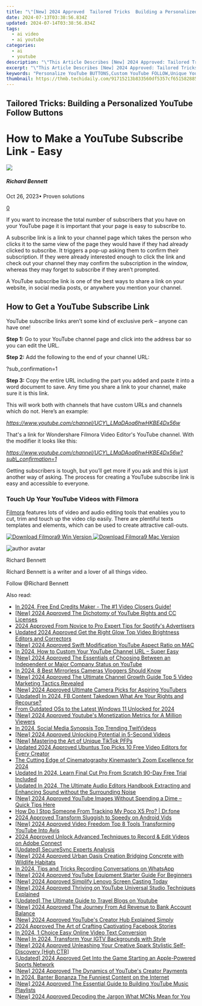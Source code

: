 ```yaml
---
title: "\"[New] 2024 Approved  Tailored Tricks  Building a Personalized YouTube Follow Buttons\""
date: 2024-07-13T03:38:56.834Z
updated: 2024-07-14T03:38:56.834Z
tags:
  - ai video
  - ai youtube
categories:
  - ai
  - youtube
description: "\"This Article Describes [New] 2024 Approved: Tailored Tricks: Building a Personalized YouTube Follow Buttons\""
excerpt: "\"This Article Describes [New] 2024 Approved: Tailored Tricks: Building a Personalized YouTube Follow Buttons\""
keywords: "Personalize YouTube BUTTONS,Custom YouTube FOLLOW,Unique YouTube SIGNUP,Tailored YouTube PURSE,Bespoke YouTube JOIN,Individual YouTube CLICK,Fashioned YouTube TOGGLE"
thumbnail: https://thmb.techidaily.com/91715213b833560df5357cf6515828851bc7618f2025585b01b64f73f1ad8f14.jpg
---
```


## Tailored Tricks: Building a Personalized YouTube Follow Buttons

# How to Make a YouTube Subscribe Link - Easy

![](https://images.wondershare.com/filmora/article-images/richard-bennett.jpg)

##### Richard Bennett

 Oct 26, 2023• Proven solutions

[0](#commentsBoxSeoTemplate)

If you want to increase the total number of subscribers that you have on your YouTube page it is important that your page is easy to subscribe to.

A subscribe link is a link to your channel page which takes the person who clicks it to the same view of the page they would have if they had already clicked to subscribe. It triggers a pop-up asking them to confirm their subscription. If they were already interested enough to click the link and check out your channel they may confirm the subscription in the window, whereas they may forget to subscribe if they aren’t prompted.

A YouTube subscribe link is one of the best ways to share a link on your website, in social media posts, or anywhere you mention your channel.

## How to Get a YouTube Subscribe Link

YouTube subscribe links aren’t some kind of exclusive perk – anyone can have one!

**Step 1:** Go to your YouTube channel page and click into the address bar so you can edit the URL.

**Step 2:** Add the following to the end of your channel URL:

?sub\_confirmation=1

**Step 3:** Copy the entire URL including the part you added and paste it into a word document to save. Any time you share a link to your channel, make sure it is this link.

This will work both with channels that have custom URLs and channels which do not. Here’s an example:

_<https://www.youtube.com/channel/UCY\_LMaDAoa6hwHKBE4Dx56w>_

That's a link for Wondershare Filmora Video Editor's YouTube channel. With the modifier it looks like this:

_<https://www.youtube.com/channel/UCY\_LMaDAoa6hwHKBE4Dx56w?sub\_confirmation=1>_

Getting subscribers is tough, but you’ll get more if you ask and this is just another way of asking. The process for creating a YouTube subscribe link is easy and accessible to everyone.

### Touch Up Your YouTube Videos with Filmora

[Filmora](https://tools.techidaily.com/wondershare/filmora/download/) features lots of video and audio editing tools that enables you to cut, trim and touch up the video clip easily. There are plentiful texts templates and elements, which can be used to create attractive call-outs.

[![Download Filmora9 Win Version](https://images.wondershare.com/filmora/guide/download-btn-win.jpg) ](https://tools.techidaily.com/wondershare/filmora/download/) [![Download Filmora9 Mac Version](https://images.wondershare.com/filmora/guide/download-btn-mac.jpg) ](https://tools.techidaily.com/wondershare/filmora/download/)

![author avatar](https://images.wondershare.com/filmora/article-images/richard-bennett.jpg)

Richard Bennett

Richard Bennett is a writer and a lover of all things video.

Follow @Richard Bennett


<ins class="adsbygoogle"
     style="display:block"
     data-ad-format="autorelaxed"
     data-ad-client="ca-pub-7571918770474297"
     data-ad-slot="1223367746"></ins>



<ins class="adsbygoogle"
     style="display:block"
     data-ad-client="ca-pub-7571918770474297"
     data-ad-slot="8358498916"
     data-ad-format="auto"
     data-full-width-responsive="true"></ins>

<span class="atpl-alsoreadstyle">Also read:</span>
<div><ul>
<li><a href="https://youtube-data.techidaily.com/05681873-in-2024-free-end-credits-maker-the-1-video-closers-guide/"><u>In 2024, Free End Credits Maker - The #1 Video Closers Guide!</u></a></li>
<li><a href="https://youtube-data.techidaily.com/024-approved-the-dichotomy-of-youtube-rights-and-cc-licenses/"><u>[New] 2024 Approved  The Dichotomy of YouTube Rights and CC Licenses</u></a></li>
<li><a href="https://some-knowledge.techidaily.com/2024-approved-from-novice-to-pro-expert-tips-for-spotifys-advertisers/"><u>2024 Approved  From Novice to Pro  Expert Tips for Spotify's Advertisers</u></a></li>
<li><a href="https://ai-video-apps.techidaily.com/updated-2024-approved-get-the-right-glow-top-video-brightness-editors-and-correctors/"><u>Updated 2024 Approved Get the Right Glow Top Video Brightness Editors and Correctors</u></a></li>
<li><a href="https://youtube-data.techidaily.com/024-approved-swift-modification-youtube-aspect-ratio-on-mac/"><u>[New] 2024 Approved  Swift Modification  YouTube Aspect Ratio on MAC</u></a></li>
<li><a href="https://youtube-data.techidaily.com/20347499-in-2024-how-to-custom-your-youtube-channel-url-super-easy/"><u>In 2024, How to Custom Your YouTube Channel URL – Super Easy</u></a></li>
<li><a href="https://youtube-data.techidaily.com/024-approved-the-essentials-of-choosing-between-an-independent-or-major-company-status-on-youtube/"><u>[New] 2024 Approved  The Essentials of Choosing Between an Independent or Major Company Status on YouTube</u></a></li>
<li><a href="https://youtube-data.techidaily.com/24-8-best-mirrorless-cameras-vloggers-should-know/"><u>In 2024, 8 Best Mirrorless Cameras Vloggers Should Know</u></a></li>
<li><a href="https://youtube-data.techidaily.com/024-approved-the-ultimate-channel-growth-guide-top-5-video-marketing-tactics-revealed/"><u>[New] 2024 Approved  The Ultimate Channel Growth Guide  Top 5 Video Marketing Tactics Revealed</u></a></li>
<li><a href="https://youtube-data.techidaily.com/024-approved-ultimate-camera-picks-for-aspiring-youtubers/"><u>[New] 2024 Approved  Ultimate Camera Picks for Aspiring YouTubers</u></a></li>
<li><a href="https://facebook-video-content.techidaily.com/updated-in-2024-fb-content-takedown-what-are-your-rights-and-recourse/"><u>[Updated] In 2024, FB Content Takedown  What Are Your Rights and Recourse?</u></a></li>
<li><a href="https://some-knowledge.techidaily.com/from-outdated-oss-to-the-latest-windows-11-unlocked-for-2024/"><u>From Outdated OSs to the Latest  Windows 11 Unlocked for 2024</u></a></li>
<li><a href="https://youtube-data.techidaily.com/024-approved-youtubes-monetization-metrics-for-a-million-viewers/"><u>[New] 2024 Approved  Youtube's Monetization Metrics for A Million Viewers</u></a></li>
<li><a href="https://twitter-videos.techidaily.com/in-2024-social-media-synopsis-top-trending-twitvideos/"><u>In 2024, Social Media Synopsis  Top Trending TwitVideos</u></a></li>
<li><a href="https://youtube-data.techidaily.com/024-approved-unlocking-potential-in-5-second-videos/"><u>[New] 2024 Approved  Unlocking Potential in 5-Second Videos</u></a></li>
<li><a href="https://tiktok-video-recordings.techidaily.com/new-mastering-the-art-of-unique-tiktok-pfps/"><u>[New] Mastering the Art of Unique TikTok PFPs</u></a></li>
<li><a href="https://ai-video-apps.techidaily.com/updated-2024-approved-ubuntus-top-picks-10-free-video-editors-for-every-creator/"><u>Updated 2024 Approved Ubuntus Top Picks 10 Free Video Editors for Every Creator</u></a></li>
<li><a href="https://some-approaches.techidaily.com/the-cutting-edge-of-cinematography-kinemasters-zoom-excellence-for-2024/"><u>The Cutting Edge of Cinematography  Kinemaster’s Zoom Excellence for 2024</u></a></li>
<li><a href="https://video-ai-editor.techidaily.com/updated-in-2024-learn-final-cut-pro-from-scratch-90-day-free-trial-included/"><u>Updated In 2024, Learn Final Cut Pro From Scratch 90-Day Free Trial Included</u></a></li>
<li><a href="https://audio-editing.techidaily.com/updated-in-2024-the-ultimate-audio-editors-handbook-extracting-and-enhancing-sound-without-the-surrounding-noise/"><u>Updated In 2024, The Ultimate Audio Editors Handbook Extracting and Enhancing Sound without the Surrounding Noise</u></a></li>
<li><a href="https://youtube-data.techidaily.com/024-approved-youtube-images-without-spending-a-dime-quick-tips-here/"><u>[New] 2024 Approved  YouTube Images Without Spending a Dime – Quick Tips Here</u></a></li>
<li><a href="https://android-location-track.techidaily.com/how-do-i-stop-someone-from-tracking-my-poco-x5-pro-drfone-by-drfone-virtual-android/"><u>How Do I Stop Someone From Tracking My Poco X5 Pro? | Dr.fone</u></a></li>
<li><a href="https://some-approaches.techidaily.com/2024-approved-transform-sluggish-to-speedy-on-android-vids/"><u>2024 Approved  Transform Sluggish to Speedy on Android Vids</u></a></li>
<li><a href="https://youtube-data.techidaily.com/024-approved-video-freedom-top-8-tools-transforming-youtube-into-avis/"><u>[New] 2024 Approved  Video Freedom  Top 8 Tools Transforming YouTube Into Avis</u></a></li>
<li><a href="https://screen-video-capture.techidaily.com/2024-approved-unlock-advanced-techniques-to-record-and-edit-videos-on-adobe-connect/"><u>2024 Approved  Unlock Advanced Techniques to Record & Edit Videos on Adobe Connect</u></a></li>
<li><a href="https://remote-screen-capture.techidaily.com/updated-securesync-experts-analysis/"><u>[Updated] SecureSync Experts Analysis</u></a></li>
<li><a href="https://youtube-data.techidaily.com/024-approved-urban-oasis-creation-bridging-concrete-with-wildlife-habitats/"><u>[New] 2024 Approved  Urban Oasis Creation  Bridging Concrete with Wildlife Habitats</u></a></li>
<li><a href="https://screen-video-capture.techidaily.com/in-2024-tips-and-tricks-recording-conversations-on-whatsapp/"><u>In 2024, Tips and Tricks  Recording Conversations on WhatsApp</u></a></li>
<li><a href="https://youtube-data.techidaily.com/024-approved-youtube-equipment-starter-guide-for-beginners/"><u>[New] 2024 Approved  YouTube Equipment Starter Guide For Beginners</u></a></li>
<li><a href="https://screen-video-capture.techidaily.com/new-2024-approved-simplify-lenovo-screen-casting-today/"><u>[New] 2024 Approved  Simplify Lenovo Screen Casting Today</u></a></li>
<li><a href="https://youtube-data.techidaily.com/024-approved-thriving-on-youtube-universal-studio-techniques-explained/"><u>[New] 2024 Approved  Thriving on YouTube  Universal Studio Techniques Explained</u></a></li>
<li><a href="https://facebook-record-videos.techidaily.com/updated-the-ultimate-guide-to-travel-blogs-on-youtube/"><u>[Updated] The Ultimate Guide to Travel Blogs on Youtube</u></a></li>
<li><a href="https://youtube-data.techidaily.com/024-approved-the-journey-from-ad-revenue-to-bank-account-balance/"><u>[New] 2024 Approved  The Journey From Ad Revenue to Bank Account Balance</u></a></li>
<li><a href="https://youtube-data.techidaily.com/024-approved-youtubes-creator-hub-explained-simply/"><u>[New] 2024 Approved  YouTube's Creator Hub Explained Simply</u></a></li>
<li><a href="https://facebook-video-files.techidaily.com/2024-approved-the-art-of-crafting-captivating-facebook-stories/"><u>2024 Approved  The Art of Crafting Captivating Facebook Stories</u></a></li>
<li><a href="https://youtube-data.techidaily.com/24-1-choice-easy-online-video-text-conversion/"><u>In 2024, 1 Choice  Easy Online Video Text Conversion</u></a></li>
<li><a href="https://instagram-videos.techidaily.com/new-in-2024-transform-your-igtv-backgrounds-with-style/"><u>[New] In 2024, Transform Your IGTV Backgrounds with Style</u></a></li>
<li><a href="https://youtube-data.techidaily.com/024-approved-unleashing-your-creative-spark-stylistic-self-discovery-high-ctr/"><u>[New] 2024 Approved  Unleashing Your Creative Spark  Stylistic Self-Discovery [High CTR]</u></a></li>
<li><a href="https://eaxpv-info.techidaily.com/updated-2024-approved-get-into-the-game-starting-an-apple-powered-sports-network/"><u>[Updated] 2024 Approved  Get Into the Game  Starting an Apple-Powered Sports Network</u></a></li>
<li><a href="https://youtube-data.techidaily.com/024-approved-the-dynamics-of-youtubes-creator-payments/"><u>[New] 2024 Approved  The Dynamics of YouTube's Creator Payments</u></a></li>
<li><a href="https://youtube-data.techidaily.com/24-banter-bonanza-the-funniest-content-on-the-internet/"><u>In 2024, Banter Bonanza  The Funniest Content on the Internet</u></a></li>
<li><a href="https://youtube-data.techidaily.com/024-approved-the-essential-guide-to-building-youtube-music-playlists/"><u>[New] 2024 Approved  The Essential Guide to Building YouTube Music Playlists</u></a></li>
<li><a href="https://youtube-web.techidaily.com/024-approved-decoding-the-jargon-what-mcns-mean-for-you/"><u>[New] 2024 Approved  Decoding the Jargon  What MCNs Mean for You</u></a></li>
</ul></div>
